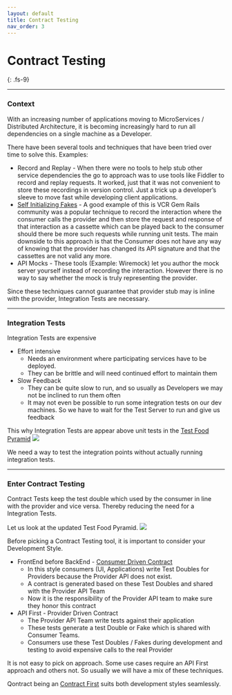 ```yaml
---
layout: default
title: Contract Testing
nav_order: 3
---
```

# Contract Testing
{: .fs-9}

---

### Context

With an increasing number of applications moving to MicroServices / Distributed Architecture, it is becoming increasingly hard to run all dependencies on a single machine as a Developer.

There have been several tools and techniques that have been tried over time to solve this. Examples:
* Record and Replay - When there were no tools to help stub other service dependencies the go to approach was to use tools like Fiddler to record and replay requests. It worked, just that it was not convenient to store these recordings in version control. Just a trick up a developer’s sleeve to move fast while developing client applications.
* [Self Initializing Fakes](https://martinfowler.com/bliki/SelfInitializingFake.html) - A good example of this is VCR Gem Rails community was a popular technique to record the interaction where the consumer calls the provider and then store the request and response of that interaction as a cassette which can be played back to the consumer should there be more such requests while running unit tests. The main downside to this approach is that the Consumer does not have any way of knowing that the provider has changed its API signature and that the cassettes are not valid any more.
* API Mocks - These tools (Example: Wiremock) let you author the mock server yourself instead of recording the interaction. However there is no way to say whether the mock is truly representing the provider.

Since these techniques cannot guarantee that provider stub may is inline with the provider, Integration Tests are necessary.

---

### Integration Tests

Integration Tests are expensive
* Effort intensive
  * Needs an environment where participating services have to be deployed.
  * They can be brittle and will need continued effort to maintain them
* Slow Feedback
  * They can be quite slow to run, and so usually as Developers we may not be inclined to run them often
  * It may not even be possible to run some integration tests on our dev machines. So we have to wait for the Test Server to run and give us feedback

This why Integration Tests are appear above unit tests in the [Test Food Pyramid](https://martinfowler.com/articles/practical-test-pyramid.html)
![](/images/test_food_pyramid.jpg)

We need a way to test the integration points without actually running integration tests.

---

### Enter Contract Testing

Contract Tests keep the test double which used by the consumer in line with the provider and vice versa. Thereby reducing the need for a Integration Tests.

Let us look at the updated Test Food Pyramid.
![](/images/test_food_pyramid_with_contract_testing.jpg)

Before picking a Contract Testing tool, it is important to consider your Development Style.
* FrontEnd before BackEnd - [Consumer Driven Contract](https://martinfowler.com/articles/consumerDrivenContracts.html)
  * In this style consumers (UI, Applications) write Test Doubles for Providers because the Provider API does not exist.
  * A contract is generated based on these Test Doubles and shared with the Provider API Team
  * Now it is the responsibility of the Provider API team to make sure they honor this contract
* API First - Provider Driven Contract
  * The Provider API Team write tests against their application
  * These tests generate a test Double or Fake which is shared with Consumer Teams.
  * Consumers use these Test Doubles / Fakes during development and testing to avoid expensive calls to the real Provider

It is not easy to pick on approach. Some use cases require an API First approach and others not. So usually we will have a mix of these techniques.

Qontract being an [Contract First](/#what-is-contract-first) suits both development styles seamlessly.
